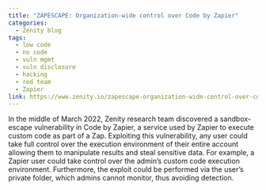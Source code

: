 ```yaml
---
title: "ZAPESCAPE: Organization-wide control over Code by Zapier"
categories:
  - Zenity blog
tags:
  - low code
  - no code
  - vuln mgmt
  - vuln disclosure
  - hacking
  - red team
  - Zapier
link: https://www.zenity.io/zapescape-organization-wide-control-over-code-by-zapier/
---
```


In the middle of March 2022, Zenity research team discovered a sandbox-escape vulnerability in Code by Zapier, a service used by Zapier to execute custom code as part of a Zap. Exploiting this vulnerability, any user could take full control over the execution environment of their entire account allowing them to manipulate results and steal sensitive data. For example, a Zapier user could take control over the admin’s custom code execution environment. Furthermore, the exploit could be performed via the user’s private folder, which admins cannot monitor, thus avoiding detection.

